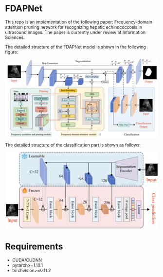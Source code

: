 # FDAPNet
This repo is an implementation of the following paper: Frequency-domain attention pruning network for recognizing hepatic echinococcosis in ultrasound images. The paper is currently under review at Information Sciences.

The detailed structure of the FDAPNet model is shown in the following figure:
<p align="center">
  <img src="model/figs/segment_model.png" width="700"/>
</p>

The detailed structure of the classification part is shown as follows:
<p align="center">
  <img src="model/figs/classify_model.png" width="500"/>
</p>

# Requirements
+ CUDA/CUDNN
+ pytorch>=1.10.1
+ torchvision>=0.11.2
